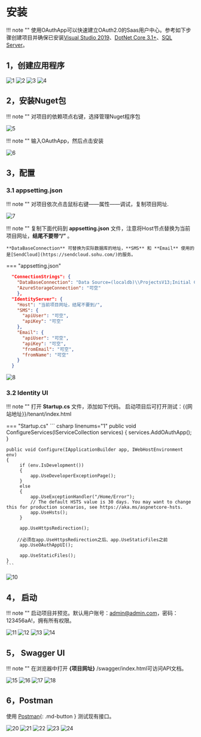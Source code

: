 # 安装

!!! note ""
    使用OAuthApp可以快速建立OAuth2.0的Saas用户中心。参考如下步骤创建项目并确保已安装[Visual Studio 2019](https://visualstudio.microsoft.com/zh-hans/vs/)、[DotNet Core 3.1+](https://dotnet.microsoft.com/download/dotnet-core/3.1)、[SQL Server](https://www.microsoft.com/zh-cn/sql-server/sql-server-downloads)。

## 1，创建应用程序

![1](./images/usecase-basic/startserver1.png)
![2](./images/usecase-basic/startserver2.png)
![3](./images/usecase-basic/startserver3.png)
![4](./images/usecase-basic/startserver4.png)

## 2，安装Nuget包

!!! note ""
    对项目的依赖项点右键，选择管理Nuget程序包

![5](./images/usecase-basic/startserver5.png)

!!! note ""
    输入OAuthApp，然后点击安装

![6](./images/usecase-basic/startserver6.jpg)


## 3，配置


### 3.1 appsetting.json

!!! note ""
    对项目依次点击鼠标右键——属性——调试，复制项目网址.

![7](./images/usecase-basic/startserver7.png)

!!! note ""
    复制下面代码到 **appsetting.json** 文件，注意将Host节点替换为当前项目网址，**结尾不要带“/”** 。

    **DataBaseConnection** 可替换为实际数据库的地址，**SMS** 和 **Email** 使用的是[SendCloud](https://sendcloud.sohu.com/)的服务。

=== "appsetting.json"
``` json linenums="1"
  "ConnectionStrings": {
    "DataBaseConnection": "Data Source=(localdb)\\ProjectsV13;Initial Catalog=ismsdb_demo;Integrated Security=True;Pooling=False",
    "AzureStorageConnection": "可空"
  	},
  "IdentityServer": {
    "Host": "当前项目网址，结尾不要到/",
    "SMS": {
      "apiUser": "可空",
      "apiKey": "可空"
    },
    "Email": {
      "apiUser": "可空",
      "apiKey": "可空",
      "fromEmail": "可空",
      "fromName": "可空"
    }
  }
```

![8](./images/usecase-basic/startserver8.png)


### 3.2 Identity UI

!!! note ""
    打开 **Startup.cs** 文件，添加如下代码。
    启动项目后可打开测试：{{网站地址}}/tenant/index.html


=== "Startup.cs"
    ``` csharp linenums="1"
    public void ConfigureServices(IServiceCollection services)
    {
        services.AddOAuthApp();
    }

    public void Configure(IApplicationBuilder app, IWebHostEnvironment env)
    {
         if (env.IsDevelopment())
         {
             app.UseDeveloperExceptionPage();
         }
         else
         {
             app.UseExceptionHandler("/Home/Error");
             // The default HSTS value is 30 days. You may want to change this for production scenarios, see https://aka.ms/aspnetcore-hsts.
             app.UseHsts();
         }

         app.UseHttpsRedirection();

        //必须在app.UseHttpsRedirection之后、app.UseStaticFiles之前
         app.UseOAuthAppUI(); 

         app.UseStaticFiles();
    }
    ```


![10](./images/usecase-basic/startserver10.jpg)


## 4，    启动

!!! note ""
	启动项目并预览。默认用户账号：admin@admin.com，密码：123456aA!，拥有所有权限。

![11](./images/usecase-basic/startserver11.png)
![12](./images/usecase-basic/startserver12.png)
![13](./images/usecase-basic/startserver13.png)
![14](./images/usecase-basic/startserver14.png)


## 5，   Swagger UI

!!! note ""
    在浏览器中打开 **{项目网址}** /swagger/index.html可访问API文档。

![15](./images/usecase-basic/startserver15.png)
![16](./images/usecase-basic/startserver16.png)
![17](./images/usecase-basic/startserver17.png)
![18](./images/usecase-basic/startserver18.png)

## 6，Postman

使用 [Postman](https://www.postman.com/downloads){: .md-button } 测试现有接口。

![20](./images/usecase-basic/startserver20.png)
![21](./images/usecase-basic/startserver21.png)
![22](./images/usecase-basic/startserver22.png)
![23](./images/usecase-basic/startserver23.png)
![24](./images/usecase-basic/startserver24.png)
